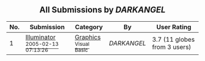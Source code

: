 ﻿<div align="center">

## All Submissions by $DARK ANGEL$

</div>

No.  | Submission | Category | By   | User Rating
---- | ---------- | -------- | ---- | -----------
1 | [Illuminator<br /><sup>2005-02-13 07:13:26</sup>](https://github.com/Planet-Source-Code/dark-angel-illuminator__1-58873) | [Graphics<br /><sup>Visual Basic</sup>](../ByCategory/graphics__1-46.md) | $DARK ANGEL$ | 3.7 (11 globes from 3 users)
